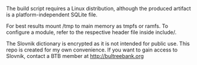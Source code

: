 The build script requires a Linux distribution, although the produced artifact is a platform-independent SQLite file.

For best results mount /tmp to main memory as tmpfs or ramfs. To configure a module, refer to the respective header file inside include/.

The Slovnik dictionary is encrypted as it is not intended for public use. This repo is created for my own convenience. If you want to gain access to Slovnik, contact a BTB member at http://bultreebank.org
